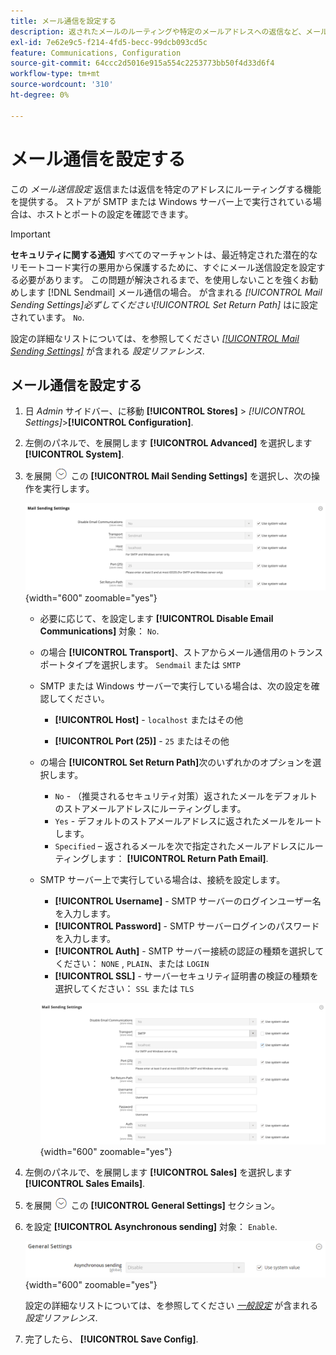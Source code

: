 ```yaml
---
title: メール通信を設定する
description: 返されたメールのルーティングや特定のメールアドレスへの返信など、メール通信を設定する方法を説明します。
exl-id: 7e62e9c5-f214-4fd5-becc-99dcb093cd5c
feature: Communications, Configuration
source-git-commit: 64ccc2d5016e915a554c2253773bb50f4d33d6f4
workflow-type: tm+mt
source-wordcount: '310'
ht-degree: 0%

---
```


# メール通信を設定する

この _メール送信設定_ 返信または返信を特定のアドレスにルーティングする機能を提供する。 ストアが SMTP または Windows サーバー上で実行されている場合は、ホストとポートの設定を確認できます。

>[!IMPORTANT]
>
>**セキュリティに関する通知** すべてのマーチャントは、最近特定された潜在的なリモートコード実行の悪用から保護するために、すぐにメール送信設定を設定する必要があります。 この問題が解決されるまで、を使用しないことを強くお勧めします [!DNL Sendmail] メール通信の場合。 が含まれる _[!UICONTROL Mail Sending Settings]_必ずしてください_[!UICONTROL Set Return Path]_ はに設定されています。 `No`.

設定の詳細なリストについては、を参照してください [_[!UICONTROL Mail Sending Settings]_](../configuration-reference/advanced/system.md) が含まれる _設定リファレンス_.

## メール通信を設定する

1. 日 _Admin_ サイドバー、に移動 **[!UICONTROL Stores]** > _[!UICONTROL Settings]_>**[!UICONTROL Configuration]**.

1. 左側のパネルで、を展開します **[!UICONTROL Advanced]** を選択します **[!UICONTROL System]**.

1. を展開 ![展開セレクター](../assets/icon-display-expand.png) この **[!UICONTROL Mail Sending Settings]** を選択し、次の操作を実行します。

   ![詳細設定 – メール送信設定](../configuration-reference/advanced/assets/system-mail-sending-settings.png){width="600" zoomable="yes"}

   - 必要に応じて、を設定します **[!UICONTROL Disable Email Communications]** 対象： `No`.

   - の場合 **[!UICONTROL Transport]**、ストアからメール通信用のトランスポートタイプを選択します。 `Sendmail` または `SMTP`

   - SMTP または Windows サーバーで実行している場合は、次の設定を確認してください。

      - **[!UICONTROL Host]** - `localhost` またはその他

      - **[!UICONTROL Port (25)]** - `25` またはその他

   - の場合 **[!UICONTROL Set Return Path]**&#x200B;次のいずれかのオプションを選択します。

      - `No` - （推奨されるセキュリティ対策）返されたメールをデフォルトのストアメールアドレスにルーティングします。
      - `Yes` - デフォルトのストアメールアドレスに返されたメールをルートします。
      - `Specified`  – 返されるメールを次で指定されたメールアドレスにルーティングします： **[!UICONTROL Return Path Email]**.

   - SMTP サーバー上で実行している場合は、接続を設定します。

      - **[!UICONTROL Username]** - SMTP サーバーのログインユーザー名を入力します。
      - **[!UICONTROL Password]** - SMTP サーバーログインのパスワードを入力します。
      - **[!UICONTROL Auth]** - SMTP サーバー接続の認証の種類を選択してください： `NONE` , `PLAIN`、または `LOGIN`
      - **[!UICONTROL SSL]** - サーバーセキュリティ証明書の検証の種類を選択してください： `SSL` または `TLS`

     ![詳細設定 – メール送信設定](../configuration-reference/advanced/assets/system-mail-sending-settings-smtp.png){width="600" zoomable="yes"}

1. 左側のパネルで、を展開します **[!UICONTROL Sales]** を選択します **[!UICONTROL Sales Emails]**.

1. を展開 ![展開セレクター](../assets/icon-display-expand.png) この **[!UICONTROL General Settings]** セクション。

1. を設定 **[!UICONTROL Asynchronous sending]** 対象： `Enable`.

   ![販売設定 – メールの一般設定](../configuration-reference/sales/assets/sales-emails-general-settings.png){width="600" zoomable="yes"}

   設定の詳細なリストについては、を参照してください [_一般設定_](../configuration-reference/sales/sales-emails.md) が含まれる _設定リファレンス_.

1. 完了したら、 **[!UICONTROL Save Config]**.
